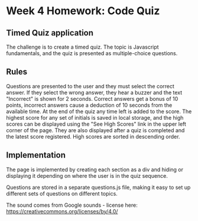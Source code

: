 # Week 4 Homework: Code Quiz

## Timed Quiz application  

The challenge is to create a timed quiz.  The topic is Javascript fundamentals, and the quiz is presented as multiple-choice questions. 

## Rules 

Questions are presented to the user and they must select the correct answer.  If they select the wrong answer, they hear a buzzer and the text "Incorrect" is shown for 2 seconds.  Correct answers get a bonus of 10 points, incorrect answers cause a deduction of 10 seconds from the available time.   At the end of the quiz any time left is added to the score.  The highest score for any set of initials is saved in local storage, and the high scores can be displayed using the "See High Scores" link in the upper left corner of the page.  They are also displayed after a quiz is completed and the latest score registered.  High scores are sorted in descending order. 

## Implementation 

The page is implemented by creating each section as a div and hiding or displaying it depending on where the user is in the quiz sequence.  

Questions are stored in a separate questions.js file, making it easy to set up different sets of questions on different topics.  

The sound comes from Google sounds - license here:  https://creativecommons.org/licenses/by/4.0/ 

